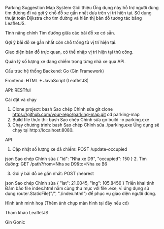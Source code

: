 Parking Suggestion Map System
 Giới thiệu
Ứng dụng này hỗ trợ người dùng tìm đường đi và gợi ý chỗ đỗ xe gần nhất dựa trên vị trí hiện tại. Sử dụng thuật toán Dijkstra cho tìm đường và hiển thị bản đồ tương tác bằng LeafletJS.

 Tính năng chính
Tìm đường giữa các bãi đỗ xe có sẵn.

Gợi ý bãi đỗ xe gần nhất còn chỗ trống từ vị trí hiện tại.

Giao diện bản đồ trực quan, có thể nhập vị trí hiện tại thủ công.

Quản lý số lượng xe đang chiếm trong từng nhà xe qua API.

 Cấu trúc hệ thống
Backend: Go (Gin Framework)

Frontend: HTML + JavaScript (LeafletJS)

API: RESTful

 Cài đặt và chạy
1. Clone project:
bash
Sao chép
Chỉnh sửa
git clone https://github.com/your-repo/parking-map.git
cd parking-map
2. Build file thực thi:
bash
Sao chép
Chỉnh sửa
go build -o parking.exe
3. Chạy chương trình:
bash
Sao chép
Chỉnh sửa
./parking.exe
Ứng dụng sẽ chạy tại http://localhost:8080.

API
1. Cập nhật số lượng xe đã chiếm:
POST /update-occupied

json
Sao chép
Chỉnh sửa
{
  "id": "Nha xe D9",
  "occupied": 150
}
2. Tìm đường:
GET /path?from=Nha xe D9&to=Nha xe B6

3. Gợi ý bãi đỗ xe gần nhất:
POST /nearest

json
Sao chép
Chỉnh sửa
{
  "lat": 21.0045,
  "lng": 105.8456
}
 Triển khai tĩnh
Đảm bảo file index.html nằm cùng thư mục với file .exe, vì ứng dụng sử dụng router.StaticFile("/", "./index.html") để phục vụ giao diện người dùng.

Hình ảnh minh hoạ
(Thêm ảnh chụp màn hình tại đây nếu có)

 Tham khảo
LeafletJS

Gin Gonic

